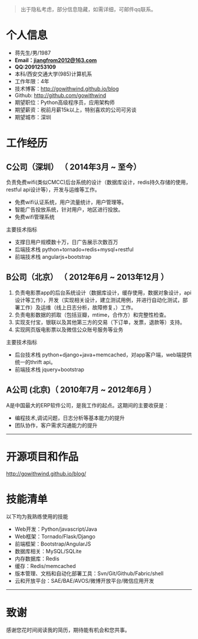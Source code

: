 >出于隐私考虑，部分信息隐藏，如需详细，可邮件qq联系。

# 个人信息

 - 蒋先生/男/1987 
 - **Email：jiangfrom2012@163.com**
 - **QQ:2091253109**
 - 本科/西安交通大学(985)计算机系 
 - 工作年限：4年
 - 技术博客：http://gowithwind.github.io/blog
 - Github: http://github.com/gowithwind
 - 期望职位：Python高级程序员，应用架构师
 - 期望薪资：税前月薪15k以上，特别喜欢的公司可另谈
 - 期望城市：深圳

# 工作经历

## C公司（深圳） （ 2014年3月 ~ 至今）
负责免费wifi(类似CMCC)后台系统的设计（数据库设计，redis持久存储的使用，restful api设计等），开发与运维等工作。
 - 免费wifi认证系统，用户流量统计，用户管理等。
 - 智能广告投放系统，针对用户，地区进行投放。
 - 免费wifi管理系统

主要技术指标
 - 支撑日用户规模数十万，日广告展示次数百万
 - 后端技术栈 python+tornado+redis+mysql+restful
 - 前端技术栈 angularjs+bootstrap

## B公司（北京） （ 2012年6月 ~ 2013年12月 ）

 1. 负责电影票app的后台系统设计（数据库设计，缓存使用，数据对象设计，api设计等工作），开发（实现相关设计，建立测试用例，并进行自动化测试，部署工作）及运维（线上日志分析，故障修复，）工作。
 2. 负责电影数据的抓取（包括豆瓣，mtime，合作方）和完整性检查。
 3. 实现支付宝，银联以及其他第三方的交易（下订单，发票，退款等）支持。
 4. 实现网页版电影票以及微信公众账号服务等业务

主要技术指标

 - 后台技术栈 python+django+java+memcached，对app客户端，web端提供统一的thrift api。
 - 前端技术栈 jquery+bootstrap
 
## A公司 (北京)（ 2010年7月 ~ 2012年6月 ）

A是中国最大的ERP软件公司，是我工作的起点。这期间的主要收获是：
 - 编程技术,调试问题，日志分析等基本能力的提升
 - 团队协作，客户需求沟通能力的提升

---

# 开源项目和作品

<http://gowithwind.github.io/blog/>

# 技能清单

以下均为我熟练使用的技能

- Web开发：Python/javascript/Java
- Web框架：Tornado/Flask/Django
- 前端框架：Bootstrap/AngularJS
- 数据库相关：MySQL/SQLite
- 内存数据库：Redis
- 缓存：Redis/memcached
- 版本管理、文档和自动化部署工具：Svn/Git/Github/Fabric/shell
- 云和开放平台：SAE/BAE/AVOS/微博开放平台/微信应用开发

---

# 致谢
感谢您花时间阅读我的简历，期待能有机会和您共事。


